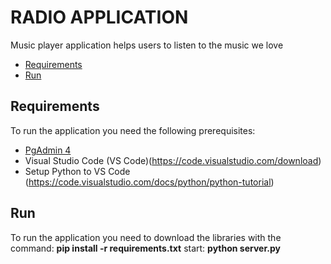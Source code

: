 # RADIO APPLICATION

Music player application helps users to listen to the music we love

- [Requirements](#requirements)
- [Run](#run)

## Requirements

To run the application you need the following prerequisites:
- [PgAdmin 4](https://www.pgadmin.org/download/pgadmin-4-windows/)
- Visual Studio Code (VS Code)(https://code.visualstudio.com/download)
- Setup Python to VS Code (https://code.visualstudio.com/docs/python/python-tutorial)

## Run

To run the application you need to download the libraries with the command: **pip install -r requirements.txt**
start: **python server.py**